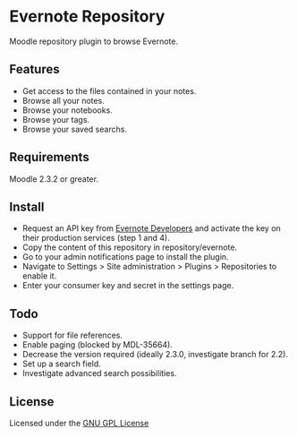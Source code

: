 Evernote Repository
===================

Moodle repository plugin to browse Evernote.

Features
--------

- Get access to the files contained in your notes.
- Browse all your notes.
- Browse your notebooks.
- Browse your tags.
- Browse your saved searchs.

Requirements
------------

Moodle 2.3.2 or greater.

Install
-------

- Request an API key from [Evernote Developers](http://dev.evernote.com/documentation/cloud/) and activate the key on their production services (step 1 and 4).
- Copy the content of this repository in repository/evernote.
- Go to your admin notifications page to install the plugin.
- Navigate to Settings > Site administration > Plugins > Repositories to enable it.
- Enter your consumer key and secret in the settings page.

Todo
----

- Support for file references.
- Enable paging (blocked by MDL-35664).
- Decrease the version required (ideally 2.3.0, investigate branch for 2.2).
- Set up a search field.
- Investigate advanced search possibilities.

License
-------

Licensed under the [GNU GPL License](http://www.gnu.org/copyleft/gpl.html)
